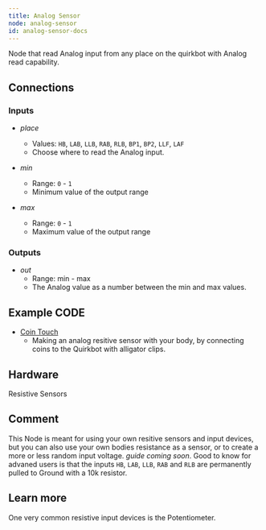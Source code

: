 ```yaml
---
title: Analog Sensor
node: analog-sensor
id: analog-sensor-docs
---
```


Node that read Analog input from any place on the quirkbot with Analog read capability.

## Connections

<div class="node-input-list" markdown="block">

### Inputs

- *place*
	- Values: `HB`, `LAB`, `LLB`, `RAB`, `RLB`, `BP1`, `BP2`, `LLF`, `LAF`
	- Choose where to read the Analog input.

- *min*
	- Range: `0` - `1`
	- Minimum value of the output range

- *max*
	- Range: `0` - `1`
	- Maximum value of the output range

</div>


<div class="node-output-list" markdown="block">

### Outputs

- *out*
	- Range: <span class='node-input'>min</span> - <span class='node-input'>max</span>
	- The Analog value as a number between the <span class='node-input'>min</span> and <span class='node-input'>max</span> values.

</div>

## Example CODE

<div class="node-example-programs" markdown="block">

- [Coin Touch](http://code.quirkbot.com/program/5655b359d66de10100d12694 "Go to Quirkbot CODE")
	- Making an analog resitive sensor with your body, by connecting coins to the Quirkbot with alligator clips.

</div>

## Hardware
Resistive Sensors

## Comment
This Node is meant for using your own resitive sensors and input devices, but you can also use your own bodies resistance as a sensor, or to create a more or less random input voltage. *guide coming soon*. Good to know for advaned users is that the inputs `HB`, `LAB`, `LLB`, `RAB` and `RLB` are permanently pulled to Ground with a 10k resistor.

## Learn more
One very common resistive input devices is the Potentiometer.
